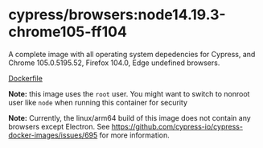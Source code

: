 <!--
WARNING: this file was autogenerated by generate-browser-image.js using

    yarn add:browser -- 14.19.3 --chrome=105.0.5195.52 --firefox=104.0
-->

# cypress/browsers:node14.19.3-chrome105-ff104

A complete image with all operating system depedencies for Cypress, and Chrome 105.0.5195.52, Firefox 104.0, Edge undefined browsers.

[Dockerfile](Dockerfile)

**Note:** this image uses the `root` user. You might want to switch to nonroot user like `node` when running this container for security

**Note:** Currently, the linux/arm64 build of this image does not contain any browsers except Electron. See https://github.com/cypress-io/cypress-docker-images/issues/695 for more information.
